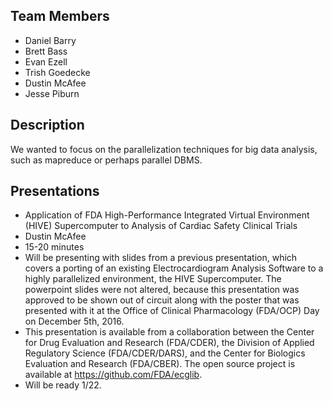 ## Team Members
- Daniel Barry
- Brett Bass
- Evan Ezell
- Trish Goedecke
- Dustin McAfee
- Jesse Piburn

## Description
We wanted to focus on the parallelization techniques for big data analysis, such as mapreduce or perhaps parallel DBMS.

## Presentations
- Application of FDA High-Performance Integrated Virtual Environment (HIVE) Supercomputer to Analysis of Cardiac Safety Clinical Trials
- Dustin McAfee
- 15-20 minutes
- Will be presenting with slides from a previous presentation,
    which covers a porting of an existing Electrocardiogram Analysis Software to a
    highly parallelized environment, the HIVE Supercomputer. The powerpoint slides were
    not altered, because this presentation was approved to be shown out of circuit along with
    the poster that was presented with it at the Office of Clinical Pharmacology (FDA/OCP) Day on December 5th, 2016.
- This presentation is available from a collaboration between the Center for Drug Evaluation and Research (FDA/CDER), the Division of Applied Regulatory Science (FDA/CDER/DARS), and 
    the Center for Biologics Evaluation and Research (FDA/CBER). The open source project is available at https://github.com/FDA/ecglib.
- Will be ready 1/22.
